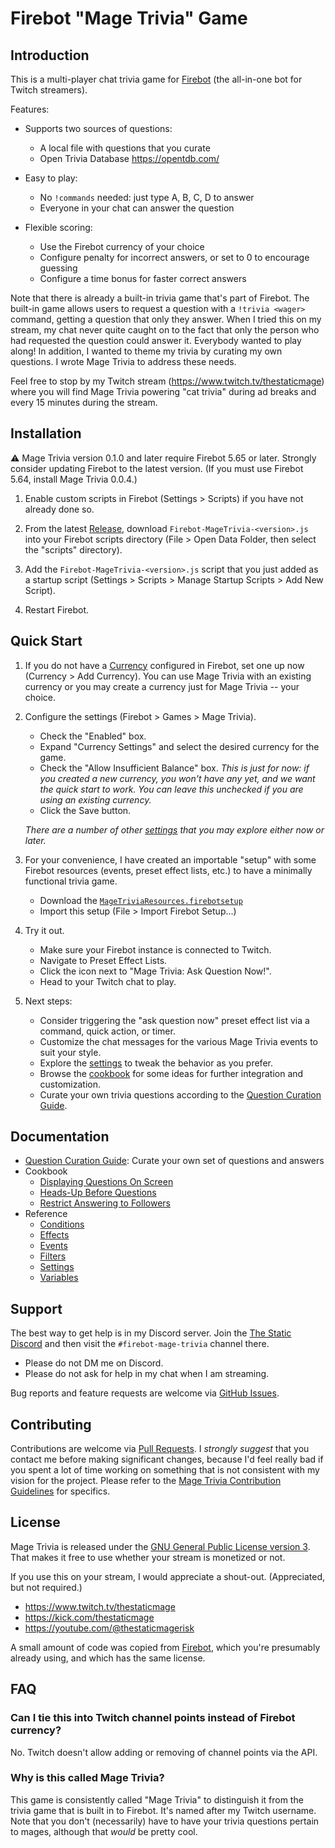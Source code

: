 # Firebot "Mage Trivia" Game

## Introduction

This is a multi-player chat trivia game for [Firebot](https://firebot.app/) (the all-in-one bot for Twitch streamers).

Features:

- Supports two sources of questions:
  - A local file with questions that you curate
  - Open Trivia Database <https://opentdb.com/>

- Easy to play:
  - No `!commands` needed: just type A, B, C, D to answer
  - Everyone in your chat can answer the question

- Flexible scoring:
  - Use the Firebot currency of your choice
  - Configure penalty for incorrect answers, or set to 0 to encourage guessing
  - Configure a time bonus for faster correct answers

Note that there is already a built-in trivia game that's part of Firebot. The built-in game allows users to request a question with a `!trivia <wager>` command, getting a question that only they answer. When I tried this on my stream, my chat never quite caught on to the fact that only the person who had requested the question could answer it. Everybody wanted to play along! In addition, I wanted to theme my trivia by curating my own questions. I wrote Mage Trivia to address these needs.

Feel free to stop by my Twitch stream (<https://www.twitch.tv/thestaticmage>) where you will find Mage Trivia powering "cat trivia" during ad breaks and every 15 minutes during the stream.

## Installation

:warning: Mage Trivia version 0.1.0 and later require Firebot 5.65 or later. Strongly consider updating Firebot to the latest version. (If you must use Firebot 5.64, install Mage Trivia 0.0.4.)

1. Enable custom scripts in Firebot (Settings &gt; Scripts) if you have not already done so.

2. From the latest [Release](https://github.com/TheStaticMage/firebot-mage-trivia/releases), download `Firebot-MageTrivia-<version>.js` into your Firebot scripts directory (File &gt; Open Data Folder, then select the "scripts" directory).

3. Add the `Firebot-MageTrivia-<version>.js` script that you just added as a startup script (Settings &gt; Scripts &gt; Manage Startup Scripts &gt; Add New Script).

4. Restart Firebot.

## Quick Start

1. If you do not have a [Currency](https://youtu.be/X60p7rSF98w?si=v4oxmFLGxVxlmHWz&t=58) configured in Firebot, set one up now (Currency &gt; Add Currency). You can use Mage Trivia with an existing currency or you may create a currency just for Mage Trivia -- your choice.

2. Configure the settings (Firebot &gt; Games &gt; Mage Trivia).

    - Check the "Enabled" box.
    - Expand "Currency Settings" and select the desired currency for the game.
    - Check the "Allow Insufficient Balance" box.
        _This is just for now: if you created a new currency, you won't have any yet, and we want the quick start to work. You can leave this unchecked if you are using an existing currency._
    - Click the Save button.

    _There are a number of other [settings](/doc/settings.md) that you may explore either now or later._

3. For your convenience, I have created an importable "setup" with some Firebot resources (events, preset effect lists, etc.) to have a minimally functional trivia game.

    - Download the [`MageTriviaResources.firebotsetup`](/misc/setup/MageTriviaResources.firebotsetup)
    - Import this setup (File &gt; Import Firebot Setup...)

4. Try it out.

    - Make sure your Firebot instance is connected to Twitch.
    - Navigate to Preset Effect Lists.
    - Click the icon next to "Mage Trivia: Ask Question Now!".
    - Head to your Twitch chat to play.

5. Next steps:

    - Consider triggering the "ask question now" preset effect list via a command, quick action, or timer.
    - Customize the chat messages for the various Mage Trivia events to suit your style.
    - Explore the [settings](/doc/reference/settings.md) to tweak the behavior as you prefer.
    - Browse the [cookbook](/doc/cookbook/) for some ideas for further integration and customization.
    - Curate your own trivia questions according to the [Question Curation Guide](/doc/questions.md).

## Documentation

- [Question Curation Guide](/doc/questions.md): Curate your own set of questions and answers
- Cookbook
  - [Displaying Questions On Screen](/doc/cookbook/display-question-on-screen.md)
  - [Heads-Up Before Questions](/doc/cookbook/heads-up-before-questions.md)
  - [Restrict Answering to Followers](/doc/cookbook/restrict-answer-to-followers.md)
- Reference
  - [Conditions](/doc/reference/conditions.md)
  - [Effects](/doc/reference/effects.md)
  - [Events](/doc/reference/events.md)
  - [Filters](/doc/reference/filters.md)
  - [Settings](/doc/reference/settings.md)
  - [Variables](/doc/reference/variables.md)

## Support

The best way to get help is in my Discord server. Join the [The Static Discord](https://discord.gg/TmvGn3ywws) and then visit the `#firebot-mage-trivia` channel there.

- Please do not DM me on Discord.
- Please do not ask for help in my chat when I am streaming.

Bug reports and feature requests are welcome via [GitHub Issues](https://github.com/TheStaticMage/firebot-mage-trivia/issues).

## Contributing

Contributions are welcome via [Pull Requests](https://github.com/TheStaticMage/firebot-mage-trivia/pulls). I _strongly suggest_ that you contact me before making significant changes, because I'd feel really bad if you spent a lot of time working on something that is not consistent with my vision for the project. Please refer to the [Mage Trivia Contribution Guidelines](/.github/contributing.md) for specifics.

## License

Mage Trivia is released under the [GNU General Public License version 3](/LICENSE). That makes it free to use whether your stream is monetized or not.

If you use this on your stream, I would appreciate a shout-out. (Appreciated, but not required.)

- <https://www.twitch.tv/thestaticmage>
- <https://kick.com/thestaticmage>
- <https://youtube.com/@thestaticmagerisk>

A small amount of code was copied from [Firebot](https://github.com/crowbartools/firebot), which you're presumably already using, and which has the same license.

## FAQ

### Can I tie this into Twitch channel points instead of Firebot currency?

No. Twitch doesn't allow adding or removing of channel points via the API.

### Why is this called Mage Trivia?

This game is consistently called "Mage Trivia" to distinguish it from the trivia game that is built in to Firebot. It's named after my Twitch username. Note that you don't (necessarily) have to have your trivia questions pertain to mages, although that _would_ be pretty cool.
